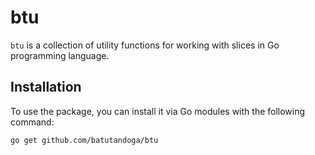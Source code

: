 # btu

`btu` is a collection of utility functions for working with slices in Go programming language.

## Installation

To use the package, you can install it via Go modules with the following command:

```bash
go get github.com/batutandoga/btu
